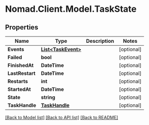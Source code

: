 # Nomad.Client.Model.TaskState

## Properties

Name | Type | Description | Notes
------------ | ------------- | ------------- | -------------
**Events** | [**List&lt;TaskEvent&gt;**](TaskEvent.md) |  | [optional] 
**Failed** | **bool** |  | [optional] 
**FinishedAt** | **DateTime** |  | [optional] 
**LastRestart** | **DateTime** |  | [optional] 
**Restarts** | **int** |  | [optional] 
**StartedAt** | **DateTime** |  | [optional] 
**State** | **string** |  | [optional] 
**TaskHandle** | [**TaskHandle**](TaskHandle.md) |  | [optional] 

[[Back to Model list]](../README.md#documentation-for-models) [[Back to API list]](../README.md#documentation-for-api-endpoints) [[Back to README]](../README.md)

